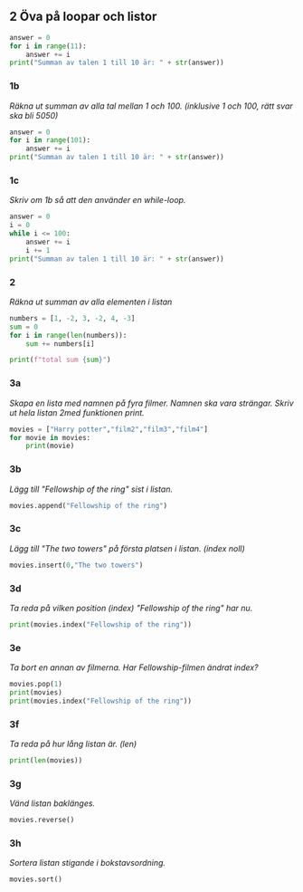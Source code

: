 ## 2 Öva på loopar och listor
```python
answer = 0
for i in range(11):
    answer += i
print("Summan av talen 1 till 10 är: " + str(answer))
```
### 1b 
*Räkna ut summan av alla tal mellan 1 och 100. (inklusive 1 och 100, rätt svar ska bli 5050)*
```python
answer = 0
for i in range(101):
    answer += i
print("Summan av talen 1 till 10 är: " + str(answer))
```
### 1c 
*Skriv om 1b så att den använder en while-loop.*
```python
answer = 0
i = 0
while i <= 100:
    answer += i
    i += 1
print("Summan av talen 1 till 10 är: " + str(answer))
```

### 2 
*Räkna ut summan av alla elementen i listan*
```python
numbers = [1, -2, 3, -2, 4, -3] 
sum = 0
for i in range(len(numbers)):
    sum += numbers[i]

print(f"total sum {sum}")
```

### 3a 
*Skapa en lista med namnen på fyra filmer. Namnen ska vara strängar. Skriv ut hela listan 2med funktionen print.*

```python
movies = ["Harry potter","film2","film3","film4"]
for movie in movies:
    print(movie)
```

### 3b 
*Lägg till "Fellowship of the ring" sist i listan.*
```python
movies.append("Fellowship of the ring")
```
### 3c 
*Lägg till "The two towers" på första platsen i listan. (index noll)*
```python
movies.insert(0,"The two towers")
```
### 3d 
*Ta reda på vilken position (index) "Fellowship of the ring" har nu.*
```python
print(movies.index("Fellowship of the ring"))
```
### 3e 
*Ta bort en annan av filmerna. Har Fellowship-filmen ändrat index?*

```python
movies.pop(1)
print(movies)
print(movies.index("Fellowship of the ring"))
```
### 3f 
*Ta reda på hur lång listan är. (len)*
```python
print(len(movies))
```
### 3g 
*Vänd listan baklänges.*
```python
movies.reverse()
```

### 3h 
*Sortera listan stigande i bokstavsordning.*
```python
movies.sort()
```
